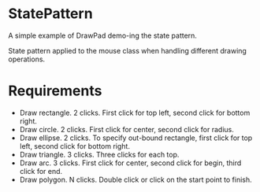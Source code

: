 StatePattern
============

A simple example of DrawPad demo-ing the state pattern.

State pattern applied to the mouse class when handling different drawing operations.

Requirements
============
* Draw rectangle.
	2 clicks.
	First click for top left, second click for bottom right.
* Draw circle. 
	2 clicks.
	First click for center, second click for radius.
* Draw ellipse.
	2 clicks. 
	To specify out-bound rectangle, first click for top left, second click for bottom right.
* Draw triangle.
	3 clicks. 
	Three clicks for each top.
* Draw arc. 
	3 clicks.
	First click for center, second click for begin, third click for end.
* Draw polygon. 
	N clicks.
	Double click or click on the start point to finish.